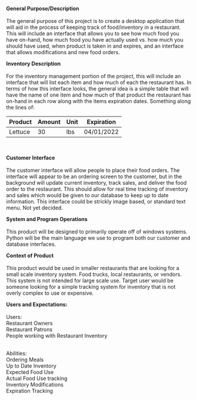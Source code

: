<strong>General Purpose/Description</strong> <br/><br/>
The general purpose of this project is to create a desktop application that will aid in the process of keeping track of food/inventory in a restaurant. This will include an interface that allows you to see how much food you have on-hand, how much food you have actually used vs. how much you should have used, when product is taken in and expires, and an interface that allows modifications and new food orders.

<strong>Inventory Description</strong>  <br/><br/>
For the inventory management portion of the project, this will include an interface that will list each item and how much of each the restaurant has. In terms of how this interface looks, the general idea is a simple table that will have the name of one item and how much of that product the restaurant has on-hand in each row along with the items expiration dates. Something along the lines of:  


| Product | Amount | Unit | Expiration |
| ------- | ------ | ---- | ---------- |
| Lettuce | 30     | lbs  | 04/01/2022 |

<br/>

<strong>Customer Interface</strong> <br/><br/>
The customer interface will allow people to place their food orders. The interface will appear to be an ordering screen to the customer, but in the background will update current inventory, track sales, and deliver the food order to the restaurant. This should allow for real time tracking of inventory and sales which would be given to our database to keep up to date information. This interface could be strickly image based, or standard text menu. Not yet decided.

<strong>System and Program Operations</strong> <br/><br/>
This product will be designed to primarily operate off of windows systems. Python will be the main language we use to program both our customer and database interfaces. 

<strong>Context of Product</strong><br/><br/>
This product would be used in smaller restaurants that are looking for a small scale inventory system. Food trucks, local restaurants, or vendors. This system is not intended for large scale use. Target user would be someone looking for a simple tracking system for inventory that is not overly complex to use or expensive. 

<strong>Users and Expectations:</strong><br/><br/>
Users:<br/>
Restaurant Owners<br/>
Restaurant Patrons<br/>
People working with Restaurant Inventory<br/><br/>

Abilities:<br/>
Ordering Meals<br/>
Up to Date Inventory<br/>
Expected Food Use<br/>
Actual Food Use tracking<br/>
Inventory Modifications<br/>
Expiration Tracking<br/>
